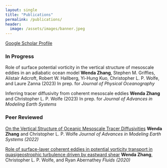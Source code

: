 ```yaml
---
layout: single
title: "Publications"
permalink: /publications/
header:
  image: /assets/images/banner.jpeg
---
```


[Google Scholar Profile](https://scholar.google.com/citations?user=qZRHaLQAAAAJ&hl=en)

### In Progress
Role of surface potential vorticity in the vertical structure of mesoscale eddies in an adiabatic ocean model
**Wenda Zhang**, Stephen M. Griffies, Alistair Adcroft, Robert W. Hallberg, Yi-Hung Kuo, Christopher L. P. Wolfe, and Laure Zanna (2023)
In prep. for *Journal of Physical Oceanography*    

Inferring tracer diffusivity from coherent mesoscale eddies
**Wenda Zhang** and Christopher L. P. Wolfe (2023)
In prep. for *Journal of Advances in Modeling Earth Systems* 


### Peer Reviewed
[On the Vertical Structure of Oceanic Mesoscale Tracer Diffusivities](https://agupubs.onlinelibrary.wiley.com/doi/full/10.1029/2021MS002891)
**Wenda Zhang** and Christopher L. P. Wolfe
*Journal of Advances in Modeling Earth Systems (2022)*

[Role of surface-layer coherent eddies in potential vorticity transport in quasigeostrophic turbulence driven by eastward shear](https://www.mdpi.com/2311-5521/5/1/2)
**Wenda Zhang**, Christopher L. P. Wolfe, and Ryan Abernathey
*Fluids (2020)*


